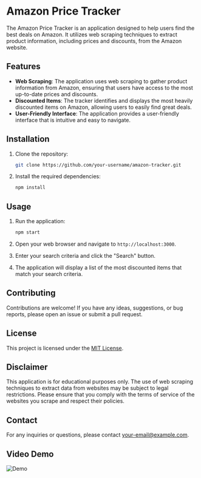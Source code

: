 # Amazon Price Tracker

The Amazon Price Tracker is an application designed to help users find the best deals on Amazon. It utilizes web scraping techniques to extract product information, including prices and discounts, from the Amazon website.

## Features

- **Web Scraping**: The application uses web scraping to gather product information from Amazon, ensuring that users have access to the most up-to-date prices and discounts.
- **Discounted Items**: The tracker identifies and displays the most heavily discounted items on Amazon, allowing users to easily find great deals.
- **User-Friendly Interface**: The application provides a user-friendly interface that is intuitive and easy to navigate.

## Installation

1. Clone the repository:

    ```bash
    git clone https://github.com/your-username/amazon-tracker.git
    ```

2. Install the required dependencies:

    ```bash
    npm install
    ```

## Usage

1. Run the application:

    ```bash
    npm start
    ```

2. Open your web browser and navigate to `http://localhost:3000`.

3. Enter your search criteria and click the "Search" button.

4. The application will display a list of the most discounted items that match your search criteria.

## Contributing

Contributions are welcome! If you have any ideas, suggestions, or bug reports, please open an issue or submit a pull request.

## License

This project is licensed under the [MIT License](LICENSE).

## Disclaimer

This application is for educational purposes only. The use of web scraping techniques to extract data from websites may be subject to legal restrictions. Please ensure that you comply with the terms of service of the websites you scrape and respect their policies.

## Contact

For any inquiries or questions, please contact [your-email@example.com](mailto:yonisaden7@gmail.com).


## Video Demo
<!--  path video recording of app  -->
![Demo](/amazon-tracker/recording-ezgif.com-video-to-gif-converter.gif)